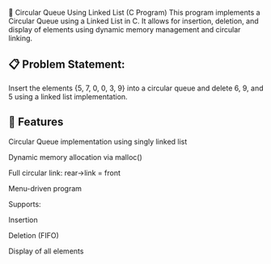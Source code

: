 🔁 Circular Queue Using Linked List (C Program)
This program implements a Circular Queue using a Linked List in C. It allows for insertion, deletion, and display of elements using dynamic memory management and circular linking.

📋 Problem Statement:
---------------------
Insert the elements {5, 7, 0, 0, 3, 9} into a circular queue and delete 6, 9, and 5 using a linked list implementation.

🧠 Features
-----------
Circular Queue implementation using singly linked list

Dynamic memory allocation via malloc()

Full circular link: rear->link = front

Menu-driven program

Supports:

Insertion

Deletion (FIFO)

Display of all elements
